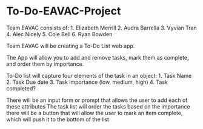 # To-Do-EAVAC-Project

Team EAVAC consists of:
    1. Elizabeth Merrill
    2. Audra Barrella
    3. Vyvian Tran
    4. Alec Nicely
    5. Cole Bell
    6. Ryan Bowden

Team EAVAC will be creating a To-Do List web app. 

The App will allow you to add and remove tasks, mark them as complete, and order them by importance.

To-Do list will capture four elements of the task in an object:
    1. Task Name
    2. Task Due date
    3. Task importance (low, medium, high)
    4. Task completed?

There will be an input form or prompt that allows the user to add each of these attributes
The task list will order the tasks based on the importance
there will be a button that will allow the user to mark an item complete, which will push it to the bottom of the list


